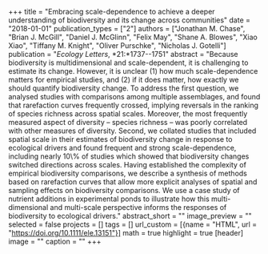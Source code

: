 +++
title = "Embracing scale-dependence to achieve a deeper understanding of biodiversity and its change across communities"
date = "2018-01-01"
publication_types = ["2"]
authors = ["Jonathan M. Chase", "Brian J. McGill", "Daniel J. McGlinn", "Felix May", "Shane A. Blowes", "Xiao Xiao", "Tiffany M. Knight", "Oliver Purschke", "Nicholas J. Gotelli"]
publication = "_Ecology Letters_, *21:*1737--1751"
abstract = "Because biodiversity is multidimensional and scale-dependent, it is challenging to estimate its change. However, it is unclear (1) how much scale-dependence matters for empirical studies, and (2) if it does matter, how exactly we should quantify biodiversity change. To address the first question, we analysed studies with comparisons among multiple assemblages, and found that rarefaction curves frequently crossed, implying reversals in the ranking of species richness across spatial scales. Moreover, the most frequently measured aspect of diversity – species richness – was poorly correlated with other measures of diversity. Second, we collated studies that included spatial scale in their estimates of biodiversity change in response to ecological drivers and found frequent and strong scale-dependence, including nearly 10\\% of studies which showed that biodiversity changes switched directions across scales. Having established the complexity of empirical biodiversity comparisons, we describe a synthesis of methods based on rarefaction curves that allow more explicit analyses of spatial and sampling effects on biodiversity comparisons. We use a case study of nutrient additions in experimental ponds to illustrate how this multi-dimensional and multi-scale perspective informs the responses of biodiversity to ecological drivers."
abstract_short = ""
image_preview = ""
selected = false
projects = []
tags = []
url_custom = [{name = "HTML", url = "https://doi.org/10.1111/ele.13151"}]
math = true
highlight = true
[header]
image = ""
caption = ""
+++
